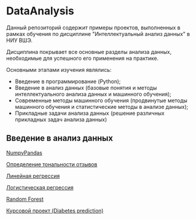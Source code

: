 # DataAnalysis
Данный репозиторий содержит примеры проектов, выполненных в рамках обучения по дисциплине "Интеллектуальный анализ данных" в НИУ ВШЭ.

Дисциплина покрывает все основные разделы анализа данных, необходимые для успешного его применения на практике.

Основными этапами изучения являлись:
<ul>
  <li>Введение в программирование (Python);</li>
  <li>Введение в анализ данных (базовые понятия и методы интеллектуального анализа данных и машинного обучения);</li>
  <li>Современные методы машинного обучения (продвинутые методы машинного обучения и статистические методы в анализе данных);</li>
  <li>Прикладные задачи анализа данных (решение различных прикладных задач анализа данных)</li>
</ul>

## Введение в анализ данных
<a href=https://github.com/Khorinm/DataAnalysis/blob/master/Numpy%20Pandas.ipynb>NumpyPandas</a><p>
<a href=https://github.com/Khorinm/DataAnalysis/blob/master/Определение%20тональности%20отзывов.ipynb>Определение тональности отзывов</a><p>
<a href=http://nbviewer.jupyter.org/gist/Khorinm/b4ea00b8a19e580cc179a7973952f136>Линейная регрессия</a><p>
<a href=https://github.com/Khorinm/DataAnalysis/blob/master/Логистическая%20регрессия.ipynb>Логистическая регрессия</a><p>
<a href=http://nbviewer.jupyter.org/gist/Khorinm/32324c8dd2ca288ee8f268a10e570ef7>Random Forest</a><p>
<a href=https://github.com/Khorinm/DataAnalysis/blob/master/Project%20(Diabetes%20prediction).ipynb>Курсовой проект (Diabetes prediction)</a><p>
